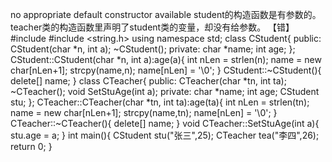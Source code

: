 no appropriate default constructor available
student的构造函数是有参数的。
teacher类的构造函数里声明了student类的变量，却没有给参数。
【错】
#include <iostream>
#include <string.h>
using namespace std;
class CStudent{
public:
	CStudent(char *n, int a);
	~CStudent();
private:
	char *name;
	int age;
};
CStudent::CStudent(char *n, int a):age(a){
	int nLen = strlen(n);
	name = new char[nLen+1];
	strcpy(name,n);
	name[nLen] = '\0';
}
CStudent::~CStudent(){
	delete[] name;
}
class CTeacher{
public:
	CTeacher(char *tn, int ta);
	~CTeacher();
	void SetStuAge(int a);
private:
	char *name;
	int age;
	CStudent stu;
};
CTeacher::CTeacher(char *tn, int ta):age(ta){
	int nLen = strlen(tn);
	name = new char[nLen+1];
	strcpy(name,tn);
	name[nLen] = '\0';
}
CTeacher::~CTeacher(){
	delete[] name;
}
void CTeacher::SetStuAge(int a){
	stu.age = a;
}
int main(){
	CStudent stu("张三",25);
	CTeacher tea("李四",26);
	return 0;
}
